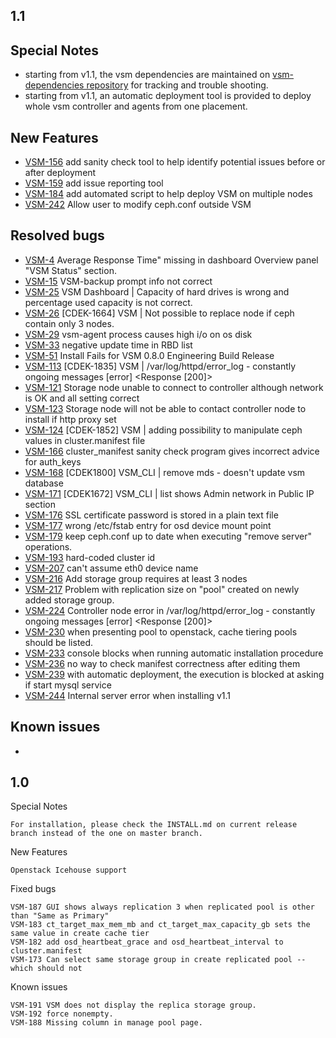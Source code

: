 1.1
------------------------------------

Special Notes
---------------
-	starting from v1.1, the vsm dependencies are maintained on [vsm-dependencies repository](http://github.com/01org/vsm-dependencies) for tracking and trouble shooting.
-	starting from v1.1, an automatic deployment tool is provided to deploy whole vsm controller and agents from one placement.

	
New Features
---------------
-	[VSM-156](https://01.org/jira/browse/VSM-156)	add sanity check tool to help identify potential issues before or after deployment
-	[VSM-159](https://01.org/jira/browse/VSM-159)	add issue reporting tool
-	[VSM-184](https://01.org/jira/browse/VSM-184)	add automated script to help deploy VSM on multiple nodes
-	[VSM-242](https://01.org/jira/browse/VSM-242)	Allow user to modify ceph.conf outside VSM

Resolved bugs
----------------
-	[VSM-4](https://01.org/jira/browse/VSM-4)	Average Response Time" missing in dashboard Overview panel "VSM Status" section. 
-	[VSM-15](https://01.org/jira/browse/VSM-15)	VSM-backup prompt info not correct
-	[VSM-25](https://01.org/jira/browse/VSM-25) VSM Dashboard | Capacity of hard drives is wrong and percentage used capacity is not correct.
-	[VSM-26](https://01.org/jira/browse/VSM-26)	[CDEK-1664] VSM | Not possible to replace node if ceph contain only 3 nodes.
-	[VSM-29](https://01.org/jira/browse/VSM-29)	vsm-agent process causes high i/o on os disk
-	[VSM-33](https://01.org/jira/browse/VSM-33)	negative update time in RBD list
-	[VSM-51](https://01.org/jira/browse/VSM-51)	Install Fails for VSM 0.8.0 Engineering Build Release
-	[VSM-113](https://01.org/jira/browse/VSM-113)	[CDEK-1835] VSM | /var/log/httpd/error_log - constantly ongoing messages [error] <Response [200]>
-	[VSM-121](https://01.org/jira/browse/VSM-121)	Storage node unable to connect to controller although network is OK and all setting correct
-	[VSM-123](https://01.org/jira/browse/VSM-123)	Storage node will not be able to contact controller node to install if http proxy set
-	[VSM-124](https://01.org/jira/browse/VSM-124)	[CDEK-1852] VSM | adding possibility to manipulate ceph values in cluster.manifest file
-	[VSM-166](https://01.org/jira/browse/VSM-166)	cluster_manifest sanity check program gives incorrect advice for auth_keys
-	[VSM-168](https://01.org/jira/browse/VSM-168)	[CDEK1800] VSM_CLI | remove mds - doesn't update vsm database
-	[VSM-171](https://01.org/jira/browse/VSM-171)	[CDEK1672] VSM_CLI | list shows Admin network in Public IP section
-	[VSM-176](https://01.org/jira/browse/VSM-176)	SSL certificate password is stored in a plain text file
-	[VSM-177](https://01.org/jira/browse/VSM-177)	wrong /etc/fstab entry for osd device mount point
-	[VSM-179](https://01.org/jira/browse/VSM-179)	keep ceph.conf up to date when executing "remove server" operations.
-	[VSM-193](https://01.org/jira/browse/VSM-193)	hard-coded cluster id
-	[VSM-207](https://01.org/jira/browse/VSM-207)	can't assume eth0 device name 
-	[VSM-216](https://01.org/jira/browse/VSM-216)	Add storage group requires at least 3 nodes
-	[VSM-217](https://01.org/jira/browse/VSM-217) Problem with replication size on "pool" created on newly added storage group.
-	[VSM-224](https://01.org/jira/browse/VSM-224)	Controller node error in /var/log/httpd/error_log - constantly ongoing messages [error] <Response [200]>
-	[VSM-230](https://01.org/jira/browse/VSM-230)	when presenting pool to openstack, cache tiering pools should be listed. 
-	[VSM-233](https://01.org/jira/browse/VSM-233) console blocks when running automatic installation procedure
-	[VSM-236](https://01.org/jira/browse/VSM-236) no way to check manifest correctness after editing them
-	[VSM-239](https://01.org/jira/browse/VSM-239) with automatic deployment, the execution is blocked at asking if start mysql service
-	[VSM-244](https://01.org/jira/browse/VSM-244) Internal server error when installing v1.1


Known issues
-----------------
-	


1.0
------------------------------------

Special Notes

    For installation, please check the INSTALL.md on current release branch instead of the one on master branch.

New Features

    Openstack Icehouse support

Fixed bugs

    VSM-187 GUI shows always replication 3 when replicated pool is other than "Same as Primary"
    VSM-183 ct_target_max_mem_mb and ct_target_max_capacity_gb sets the same value in create cache tier
    VSM-182 add osd_heartbeat_grace and osd_heartbeat_interval to cluster.manifest
    VSM-173 Can select same storage group in create replicated pool -- which should not

Known issues

    VSM-191 VSM does not display the replica storage group.
    VSM-192 force nonempty.
    VSM-188 Missing column in manage pool page.

